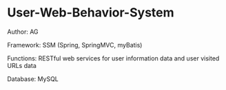 # User-Web-Behavior-System

Author: AG

Framework: SSM (Spring, SpringMVC, myBatis)

Functions: RESTful web services for user information data and user visited URLs data

Database: MySQL
